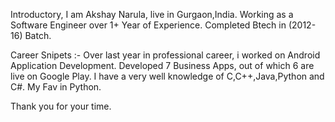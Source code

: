 Introductory, I am Akshay Narula, live in Gurgaon,India.
Working as a Software Engineer over 1+ Year of Experience.
Completed Btech in (2012-16) Batch.

Career Snipets :-
Over last year in professional career, i worked on Android Application Development.
Developed 7 Business Apps, out of which 6 are live on Google Play.
I have a very well knowledge of C,C++,Java,Python and C#. My Fav in Python.

Thank you for your time.
